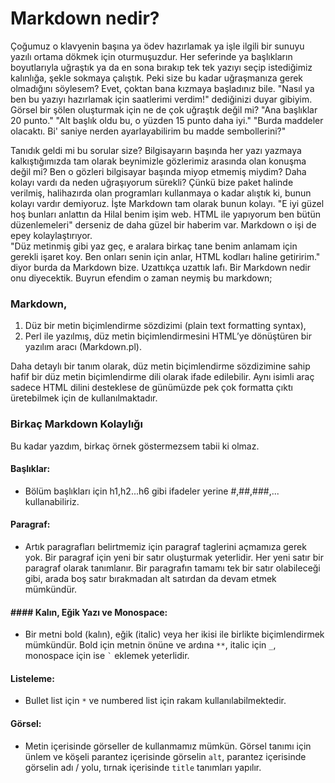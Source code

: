 
# Markdown nedir?

Çoğumuz o klavyenin başına ya ödev hazırlamak ya işle ilgili bir sunuyu yazılı ortama dökmek için oturmuşuzdur. Her seferinde ya başlıkların boyutlarıyla uğraştık ya da en sona bırakıp tek tek yazıyı seçip istediğimiz kalınlığa, şekle sokmaya çalıştık. Peki size bu kadar uğraşmanıza gerek olmadığını söylesem? Evet, çoktan bana kızmaya başladınız bile. "Nasıl ya ben bu yazıyı hazırlamak için saatlerimi verdim!" dediğinizi duyar gibiyim. Görsel bir şölen oluşturmak için ne de çok uğraştık değil mi?
"Ana başlıklar 20 punto."
"Alt başlık oldu bu, o yüzden 15 punto daha iyi."
"Burda maddeler olacaktı. Bi' saniye nerden ayarlayabilirim bu madde sembollerini?"

Tanıdık geldi mi bu sorular size? Bilgisayarın başında her yazı yazmaya kalkıştığımızda tam olarak beynimizle gözlerimiz arasında olan konuşma değil mi? Ben o gözleri bilgisayar başında miyop etmemiş miydim? Daha kolayı vardı da neden uğraşıyorum sürekli? Çünkü bize paket halinde verilmiş, halihazırda olan programları kullanmaya o kadar alıştık ki, bunun kolayı vardır demiyoruz. İşte Markdown tam olarak bunun kolayı.
"E iyi güzel hoş bunları anlattın da Hilal benim işim web. HTML ile yapıyorum ben bütün düzenlemeleri" derseniz de daha güzel bir haberim var. Markdown o işi de epey kolaylaştırıyor.  
 "Düz metinmiş gibi yaz geç, e aralara birkaç tane benim anlamam için gerekli işaret koy. Ben onları senin için anlar, HTML kodları haline getiririm." diyor burda da Markdown bize.
 Uzattıkça uzattık lafı. Bir Markdown nedir onu diyecektik. Buyrun efendim o zaman neymiş bu markdown;

### Markdown,
1.  Düz bir metin biçimlendirme sözdizimi (plain text formatting syntax),
2.  Perl ile yazılmış, düz metin biçimlendirmesini HTML’ye dönüştüren bir yazılım aracı (Markdown.pl).  

Daha detaylı bir tanım olarak, düz metin biçimlendirme sözdizimine sahip hafif bir düz metin biçimlendirme dili olarak ifade edilebilir. Aynı isimli araç sadece HTML dilini desteklese de günümüzde pek çok formatta çıktı üretebilmek için de kullanılmaktadır.

### Birkaç Markdown Kolaylığı
Bu kadar yazdım, birkaç örnek göstermezsem tabii ki olmaz.
#### Başlıklar:
- Bölüm başlıkları için h1,h2...h6 gibi ifadeler yerine #,##,###,... kullanabiliriz.
#### Paragraf:
- Artık paragrafları belirtmemiz için paragraf taglerini açmamıza gerek yok. Bir paragraf için yeni bir satır oluşturmak yeterlidir. Her yeni satır bir paragraf olarak tanımlanır. Bir paragrafın tamamı tek bir satır olabileceği gibi, arada boş satır bırakmadan alt satırdan da devam etmek mümkündür.
#### #### Kalın, Eğik Yazı ve Monospace:
- Bir metni bold (kalın), eğik (italic) veya her ikisi ile birlikte biçimlendirmek mümkündür. Bold için metnin önüne ve ardına `**`, italic için `_`, monospace için ise `` ` `` eklemek yeterlidir.
#### Listeleme:
- Bullet list için `*` ve numbered list için rakam kullanılabilmektedir.
 #### Görsel:
- Metin içerisinde görseller de kullanmamız mümkün. Görsel tanımı için ünlem ve köşeli parantez içerisinde görselin `alt`, parantez içerisinde görselin adı / yolu, tırnak içerisinde `title` tanımları yapılır.
